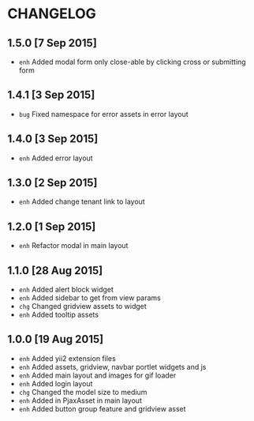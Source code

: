 CHANGELOG
=====

1.5.0 [7 Sep 2015]
-----

* `enh` Added modal form only close-able by clicking cross or submitting form

1.4.1 [3 Sep 2015]
-----

* `bug` Fixed namespace for error assets in error layout

1.4.0 [3 Sep 2015]
-----

* `enh` Added error layout

1.3.0 [2 Sep 2015]
-----

* `enh` Added change tenant link to layout

1.2.0 [1 Sep 2015]
-----

* `enh` Refactor modal in main layout

1.1.0 [28 Aug 2015]
-----

* `enh` Added alert block widget
* `enh` Added sidebar to get from view params
* `chg` Changed gridview assets to widget
* `enh` Added tooltip assets

1.0.0 [19 Aug 2015]
-----

* `enh` Added yii2 extension files
* `enh` Added assets, gridview, navbar portlet widgets and js
* `enh` Added main layout and images for gif loader
* `enh` Added login layout
* `chg` Changed the model size to medium
* `enh` Added in PjaxAsset in main layout
* `enh` Added button group feature and gridview asset
